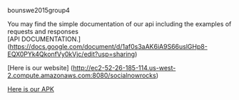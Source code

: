 bounswe2015group4


You may find the simple documentation of our api including the examples of requests and responses <br>
[API DOCUMENTATION.] (https://docs.google.com/document/d/1af0s3aAK6iA9S66uslGHp8-EQX0PYk4QkonfVy0kVjc/edit?usp=sharing)

[Here is our website] (http://ec2-52-26-185-114.us-west-2.compute.amazonaws.com:8080/socialnowrocks)

[Here is our APK](http://bit.ly/1ISNg88)
